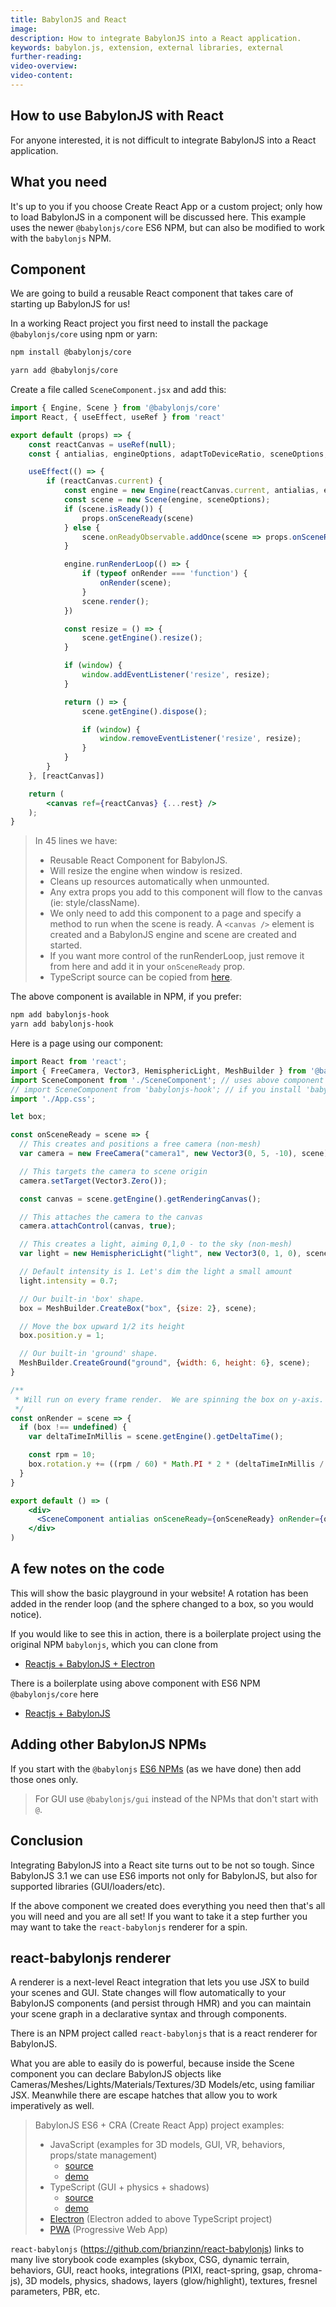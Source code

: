 ```yaml
---
title: BabylonJS and React
image: 
description: How to integrate BabylonJS into a React application.
keywords: babylon.js, extension, external libraries, external
further-reading:
video-overview:
video-content:
---
```


## How to use BabylonJS with React

For anyone interested, it is not difficult to integrate BabylonJS into a React application. 

## What you need
It's up to you if you choose Create React App or a custom project; only how to load BabylonJS in a component will be discussed here.  This example uses the newer `@babylonjs/core` ES6 NPM, but can also be modified to work with the `babylonjs` NPM.

## Component
We are going to build a reusable React component that takes care of starting up BabylonJS for us!

In a working React project you first need to install the package `@babylonjs/core` using npm or yarn:
```bash
npm install @babylonjs/core
```

```bash
yarn add @babylonjs/core
```
Create a file called `SceneComponent.jsx` and add this:
```jsx
import { Engine, Scene } from '@babylonjs/core'
import React, { useEffect, useRef } from 'react'

export default (props) => {
    const reactCanvas = useRef(null);
    const { antialias, engineOptions, adaptToDeviceRatio, sceneOptions, onRender, onSceneReady, ...rest } = props;

    useEffect(() => {
        if (reactCanvas.current) {
            const engine = new Engine(reactCanvas.current, antialias, engineOptions, adaptToDeviceRatio);
            const scene = new Scene(engine, sceneOptions);
            if (scene.isReady()) {
                props.onSceneReady(scene)
            } else {
                scene.onReadyObservable.addOnce(scene => props.onSceneReady(scene));
            }

            engine.runRenderLoop(() => {
                if (typeof onRender === 'function') {
                    onRender(scene);
                }
                scene.render();
            })

            const resize = () => {
                scene.getEngine().resize();
            }

            if (window) {
                window.addEventListener('resize', resize);
            }

            return () => {
                scene.getEngine().dispose();

                if (window) {
                    window.removeEventListener('resize', resize);
                }
            }
        }
    }, [reactCanvas])

    return (
        <canvas ref={reactCanvas} {...rest} />
    );
}
```
>In 45 lines we have: 
> * Reusable React Component for BabylonJS.
> * Will resize the engine when window is resized.
> * Cleans up resources automatically when unmounted.
> * Any extra props you add to this component will flow to the canvas (ie: style/className).
> * We only need to add this component to a page and specify a method to run when the scene is ready.  A `<canvas />` element is created and a BabylonJS engine and scene are created and started.
> * If you want more control of the runRenderLoop, just remove it from here and add it in your `onSceneReady` prop.
> * TypeScript source can be copied from [here](https://raw.githubusercontent.com/brianzinn/babylonjs-hook/master/src/babylonjs-hook.tsx).

The above component is available in NPM, if you prefer:
```bash
npm add babylonjs-hook
yarn add babylonjs-hook
```

Here is a page using our component:

```jsx
import React from 'react';
import { FreeCamera, Vector3, HemisphericLight, MeshBuilder } from '@babylonjs/core';
import SceneComponent from './SceneComponent'; // uses above component in same directory
// import SceneComponent from 'babylonjs-hook'; // if you install 'babylonjs-hook' NPM.
import './App.css';

let box;

const onSceneReady = scene => {
  // This creates and positions a free camera (non-mesh)
  var camera = new FreeCamera("camera1", new Vector3(0, 5, -10), scene);

  // This targets the camera to scene origin
  camera.setTarget(Vector3.Zero());

  const canvas = scene.getEngine().getRenderingCanvas();

  // This attaches the camera to the canvas
  camera.attachControl(canvas, true);

  // This creates a light, aiming 0,1,0 - to the sky (non-mesh)
  var light = new HemisphericLight("light", new Vector3(0, 1, 0), scene);

  // Default intensity is 1. Let's dim the light a small amount
  light.intensity = 0.7;

  // Our built-in 'box' shape.
  box = MeshBuilder.CreateBox("box", {size: 2}, scene);

  // Move the box upward 1/2 its height
  box.position.y = 1;

  // Our built-in 'ground' shape.
  MeshBuilder.CreateGround("ground", {width: 6, height: 6}, scene);
}

/**
 * Will run on every frame render.  We are spinning the box on y-axis.
 */
const onRender = scene => {
  if (box !== undefined) {
    var deltaTimeInMillis = scene.getEngine().getDeltaTime();

    const rpm = 10;
    box.rotation.y += ((rpm / 60) * Math.PI * 2 * (deltaTimeInMillis / 1000));
  }
}

export default () => (
    <div>
      <SceneComponent antialias onSceneReady={onSceneReady} onRender={onRender} id='my-canvas' />
    </div>
)
```

## A few notes on the code
This will show the basic playground in your website!  A rotation has been added in the render loop (and the sphere changed to a box, so you would notice).

If you would like to see this in action, there is a boilerplate project using the original NPM `babylonjs`, which you can clone from
* [Reactjs + BabylonJS + Electron](https://github.com/blurymind/babylon-react-electron-app)

There is a boilerplate using above component with ES6 NPM `@babylonjs/core` here
* [Reactjs + BabylonJS](https://github.com/brianzinn/babylonjs-cra-vanilla-ts)

## Adding other BabylonJS NPMs
If you start with the `@babylonjs` [ES6 NPMs](https://doc.babylonjs.com/features/es6_support) (as we have done) then add those ones only.  
> For GUI use `@babylonjs/gui` instead of the NPMs that don't start with `@`.

## Conclusion

Integrating BabylonJS into a React site turns out to be not so tough.  Since BabylonJS 3.1 we can use ES6 imports not only for BabylonJS, but also for supported libraries (GUI/loaders/etc).

If the above component we created does everything you need then that's all you will need and you are all set!  If you want to take it a step further you may want to take the `react-babylonjs` renderer for a spin.

## react-babylonjs renderer
A renderer is a next-level React integration that lets you use JSX to build your scenes and GUI.  State changes will flow automatically to your BabylonJS components (and persist through HMR) and you can maintain your scene graph in a declarative syntax and through components.

There is an NPM project called `react-babylonjs` that is a react renderer for BabylonJS.

What you are able to easily do is powerful, because inside the Scene component you can declare BabylonJS objects like Cameras/Meshes/Lights/Materials/Textures/3D Models/etc, using familiar JSX.  Meanwhile there are escape hatches that allow you to work imperatively as well.

> BabylonJS ES6 + CRA (Create React App) project examples:
> * JavaScript (examples for 3D models, GUI, VR, behaviors, props/state management)
>   * [source](https://github.com/brianzinn/create-react-app-babylonjs)
>   * [demo](https://brianzinn.github.io/create-react-app-babylonjs/)
>* TypeScript (GUI + physics + shadows)
>   * [source](https://github.com/brianzinn/create-react-app-typescript-babylonjs)
>   * [demo](https://brianzinn.github.io/create-react-app-typescript-babylonjs/)
>* [Electron](https://github.com/brianzinn/react-babylonjs-electron) (Electron added to above TypeScript project)
>* [PWA](https://github.com/brianzinn/create-react-app-babylonjs-pwa) (Progressive Web App)

`react-babylonjs` (https://github.com/brianzinn/react-babylonjs) links to many live storybook code examples (skybox, CSG, dynamic terrain, behaviors, GUI, react hooks, integrations (PIXI, react-spring, gsap, chroma-js), 3D models, physics, shadows, layers (glow/highlight), textures, fresnel parameters, PBR, etc.
